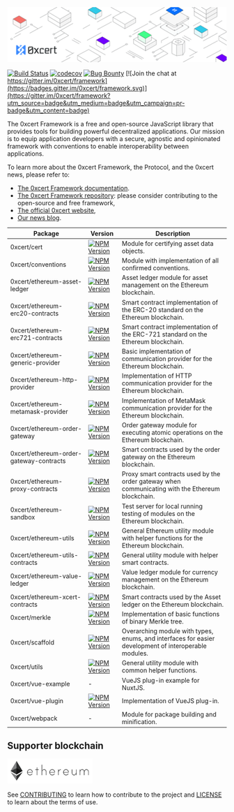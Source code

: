 <img src="https://github.com/0xcert/framework/raw/master/assets/cover.png" />

[![Build Status](https://travis-ci.org/0xcert/framework.svg?branch=master)](https://travis-ci.org/0xcert/framework)&nbsp;[![codecov](https://codecov.io/gh/0xcert/framework/branch/master/graph/badge.svg)](https://codecov.io/gh/0xcert/framework)&nbsp;[![Bug Bounty](https://img.shields.io/badge/bounty-pending-2930e8.svg)](https://github.com/0xcert/framework/blob/master/BUG_BOUNTY.md)&nbsp;[![Join the chat at https://gitter.im/0xcert/framework](https://badges.gitter.im/0xcert/framework.svg)](https://gitter.im/0xcert/framework?utm_source=badge&utm_medium=badge&utm_campaign=pr-badge&utm_content=badge)

The 0xcert Framework is a free and open-source JavaScript library that provides tools for building powerful decentralized applications. Our mission is to equip application developers with a secure, agnostic and opinionated framework with conventions to enable interoperability between applications.

To learn more about the 0xcert Framework, the Protocol, and the 0xcert news, please refer to:
* [The 0xcert Framework documentation](https://docs.0xcert.org/).
* [The 0xcert Framework repository](https://github.com/0xcert/framework/): please consider contributing to the open-source and free framework,
* [The official 0xcert website](https://0xcert.org/),
* [Our news blog](https://0xcert.org/news/).

| Package | Version | Description
|-|-|-
| 0xcert/cert | [![NPM Version](https://badge.fury.io/js/@0xcert%2Fcert.svg)](https://badge.fury.io/js/%400xcert%2Fcert) | Module for certifying asset data objects.
| 0xcert/conventions | [![NPM Version](https://badge.fury.io/js/@0xcert%2Fconventions.svg)](https://badge.fury.io/js/%400xcert%2Fconventions) | Module with implementation of all confirmed conventions.
| 0xcert/ethereum-asset-ledger | [![NPM Version](https://badge.fury.io/js/@0xcert%2Fethereum-asset-ledger.svg)](https://badge.fury.io/js/%400xcert%2Fethereum-asset-ledger) | Asset ledger module for asset management on the Ethereum blockchain.
| 0xcert/ethereum-erc20-contracts | [![NPM Version](https://badge.fury.io/js/@0xcert%2Fethereum-erc20-contracts.svg)](https://badge.fury.io/js/%400xcert%2Fethereum-erc20-contracts) | Smart contract implementation of the ERC-20 standard on the Ethereum blockchain.
| 0xcert/ethereum-erc721-contracts | [![NPM Version](https://badge.fury.io/js/@0xcert%2Fethereum-erc721-contracts.svg)](https://badge.fury.io/js/%400xcert%2Fethereum-erc721-contracts) | Smart contract implementation of the ERC-721 standard on the Ethereum blockchain.
| 0xcert/ethereum-generic-provider | [![NPM Version](https://badge.fury.io/js/@0xcert%2Fethereum-generic-provider.svg)](https://badge.fury.io/js/%400xcert%2Fethereum-generic-provider) | Basic implementation of communication provider for the Ethereum blockchain.
| 0xcert/ethereum-http-provider | [![NPM Version](https://badge.fury.io/js/@0xcert%2Fethereum-http-provider.svg)](https://badge.fury.io/js/%400xcert%2Fethereum-http-provider) | Implementation of HTTP communication provider for the Ethereum blockchain.
| 0xcert/ethereum-metamask-provider | [![NPM Version](https://badge.fury.io/js/@0xcert%2Fethereum-metamask-provider.svg)](https://badge.fury.io/js/%400xcert%2Fethereum-metamask-provider) | Implementation of MetaMask communication provider for the Ethereum blockchain.
| 0xcert/ethereum-order-gateway | [![NPM Version](https://badge.fury.io/js/@0xcert%2Fethereum-order-gateway.svg)](https://badge.fury.io/js/%400xcert%2Fethereum-order-gateway) | Order gateway module for executing atomic operations on the Ethereum blockchain.
| 0xcert/ethereum-order-gateway-contracts | [![NPM Version](https://badge.fury.io/js/@0xcert%2Fethereum-order-gateway-contracts.svg)](https://badge.fury.io/js/%400xcert%2Fethereum-order-gateway-contracts) | Smart contracts used by the order gateway on the Ethereum blockchain.
| 0xcert/ethereum-proxy-contracts | [![NPM Version](https://badge.fury.io/js/@0xcert%2Fethereum-proxy-contracts.svg)](https://badge.fury.io/js/%400xcert%2Fethereum-proxy-contracts) | Proxy smart contracts used by the order gateway when communicating with the Ethereum blockchain.
| 0xcert/ethereum-sandbox | [![NPM Version](https://badge.fury.io/js/@0xcert%2Fethereum-sandbox.svg)](https://badge.fury.io/js/%400xcert%2Fethereum-sandbox) | Test server for local running testing of modules on the Ethereum blockchain.
| 0xcert/ethereum-utils | [![NPM Version](https://badge.fury.io/js/@0xcert%2Fethereum-utils.svg)](https://badge.fury.io/js/%400xcert%2Fethereum-utils) | General Ethereum utility module with helper functions for the Ethereum blockchain.
| 0xcert/ethereum-utils-contracts | [![NPM Version](https://badge.fury.io/js/@0xcert%2Fethereum-utils-contracts.svg)](https://badge.fury.io/js/%400xcert%2Fethereum-utils-contracts) | General utility module with helper smart contracts.
| 0xcert/ethereum-value-ledger | [![NPM Version](https://badge.fury.io/js/@0xcert%2Fethereum-value-ledger.svg)](https://badge.fury.io/js/%400xcert%2Fethereum-value-ledger) | Value ledger module for currency management on the Ethereum blockchain.
| 0xcert/ethereum-xcert-contracts | [![NPM Version](https://badge.fury.io/js/@0xcert%2Fethereum-xcert-contracts.svg)](https://badge.fury.io/js/%400xcert%2Fethereum-xcert-contracts) | Smart contracts used by the Asset ledger on the Ethereum blockchain.
| 0xcert/merkle | [![NPM Version](https://badge.fury.io/js/@0xcert%2Fmerkle.svg)](https://badge.fury.io/js/%400xcert%2Fmerkle) | Implementation of basic functions of binary Merkle tree.
| 0xcert/scaffold | [![NPM Version](https://badge.fury.io/js/@0xcert%2Fscaffold.svg)](https://badge.fury.io/js/%400xcert%2Fscaffold) | Overarching module with types, enums, and interfaces for easier development of interoperable modules.
| 0xcert/utils | [![NPM Version](https://badge.fury.io/js/@0xcert%2Futils.svg)](https://badge.fury.io/js/%400xcert%2Futils) | General utility module with common helper functions.
| 0xcert/vue-example | - | VueJS plug-in example for NuxtJS.
| 0xcert/vue-plugin | [![NPM Version](https://badge.fury.io/js/@0xcert%2Fvue-plugin.svg)](https://badge.fury.io/js/%400xcert%2Fvue-plugin) | Implementation of VueJS plug-in.
| 0xcert/webpack | - | Module for package building and minification.

## Supporter blockchain

![Ethereum](./assets/ethereum.png)

See [CONTRIBUTING](https://github.com/0xcert/suite/blob/master/CONTRIBUTING.md) to learn how to contribute to the project and [LICENSE](https://github.com/0xcert/suite/blob/master/LICENCE) to learn about the terms of use.
